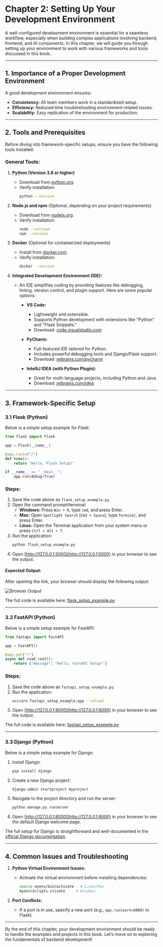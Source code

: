 # Chapter 2: Setting Up Your Development Environment

A well-configured development environment is essential for a seamless workflow, especially when building complex applications involving backend, frontend, and AI components. In this chapter, we will guide you through setting up your environment to work with various frameworks and tools discussed in this book.

---

## 1. Importance of a Proper Development Environment

A good development environment ensures:

- **Consistency:** All team members work in a standardized setup.
- **Efficiency:** Reduced time troubleshooting environment-related issues.
- **Scalability:** Easy replication of the environment for production.

---

## 2. Tools and Prerequisites

Before diving into framework-specific setups, ensure you have the following tools installed:

### General Tools:

1. **Python (Version 3.8 or higher)**

   - Download from [python.org](https://www.python.org/).
   - Verify installation:
     ```bash
     python --version
     ```

2. **Node.js and npm** (Optional, depending on your project requirements)

   - Download from [nodejs.org](https://nodejs.org/).
   - Verify installation:
     ```bash
     node --version
     npm --version
     ```

3. **Docker** (Optional for containerized deployments)

   - Install from [docker.com](https://www.docker.com/).
   - Verify installation:
     ```bash
     docker --version
     ```

4. **Integrated Development Environment (IDE):**

   - An IDE simplifies coding by providing features like debugging, linting, version control, and plugin support. Here are some popular options:

     - **VS Code:**
       - Lightweight and extensible.
       - Supports Python development with extensions like "Python" and "Flask Snippets."
       - Download: [code.visualstudio.com](https://code.visualstudio.com/)

     - **PyCharm:**
       - Full-featured IDE tailored for Python.
       - Includes powerful debugging tools and Django/Flask support.
       - Download: [jetbrains.com/pycharm](https://www.jetbrains.com/pycharm/)

     - **IntelliJ IDEA (with Python Plugin):**
       - Great for multi-language projects, including Python and Java.
       - Download: [jetbrains.com/idea](https://www.jetbrains.com/idea/)

---

## 3. Framework-Specific Setup

### **3.1 Flask (Python)**

Below is a simple setup example for Flask:

```python
from flask import Flask

app = Flask(__name__)

@app.route("/")
def home():
    return "Hello, Flask Setup!"

if __name__ == "__main__":
    app.run(debug=True)
```

### Steps:

1. Save the code above as `flask_setup_example.py`.
2. Open the command prompt/terminal:
   - **Windows:** Press `Win + R`, type `cmd`, and press Enter.
   - **Mac:** Open `Spotlight Search` (`Cmd + Space`), type `Terminal`, and press Enter.
   - **Linux:** Open the Terminal application from your system menu or press `Ctrl + Alt + T`.
3. Run the application:
   ```bash
   python flask_setup_example.py
   ```
4. Open [http://127.0.0.1:5000](http://127.0.0.1:5000) in your browser to see the output.

#### Expected Output:
After opening the link, your browser should display the following output:

![Browser Output](../images/flask_output.png)

The full code is available here: [flask\_setup\_example.py](../code/chapter2/flask_setup_example.py)

---

### **3.2 FastAPI (Python)**

Below is a simple setup example for FastAPI:

```python
from fastapi import FastAPI

app = FastAPI()

@app.get("/")
async def read_root():
    return {"message": "Hello, FastAPI Setup!"}
```

### Steps:

1. Save the code above as `fastapi_setup_example.py`.
2. Run the application:
   ```bash
   uvicorn fastapi_setup_example:app --reload
   ```
3. Open [http://127.0.0.1:8000](http://127.0.0.1:8000) in your browser to see the output.

The full code is available here: [fastapi\_setup\_example.py](../code/chapter2/fastapi_setup_example.py)

---

### **3.3 Django (Python)**

Below is a simple setup example for Django:

1. Install Django:

   ```bash
   pip install django
   ```

2. Create a new Django project:

   ```bash
   django-admin startproject myproject
   ```

3. Navigate to the project directory and run the server:

   ```bash
   python manage.py runserver
   ```

4. Open [http://127.0.0.1:8000](http://127.0.0.1:8000) in your browser to see the default Django welcome page.

The full setup for Django is straightforward and well-documented in the [official Django documentation](https://docs.djangoproject.com/).

---

## 4. Common Issues and Troubleshooting

1. **Python Virtual Environment Issues:**

   - Activate the virtual environment before installing dependencies:
     ```bash
     source myenv/bin/activate   # Linux/Mac
     myenv\Scripts ctivate     # Windows
     ```

2. **Port Conflicts:**

   - If a port is in use, specify a new port (e.g., `app.run(port=8080)` in Flask).

---

By the end of this chapter, your development environment should be ready to handle the examples and projects in this book. Let’s move on to exploring the fundamentals of backend development!
